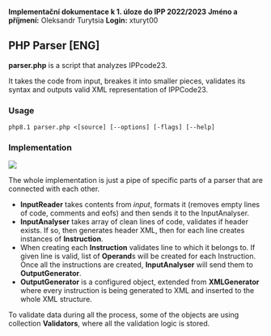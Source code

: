 **Implementační dokumentace k 1. úloze do IPP 2022/2023**
**Jméno a příjmení:** Oleksandr Turytsia
**Login:** xturyt00

## PHP Parser [ENG]
**parser.php** is a script that analyzes IPPcode23.

It takes the code from input, breakes it into smaller pieces, validates its syntax and outputs valid XML representation of IPPCode23.
### Usage
```ubuntu
php8.1 parser.php <[source] [--options] [-flags] [--help]
```

### Implementation
[![](https://mermaid.ink/img/pako:eNqFVW1r2zAQ_itC9QenTUqSJmkrRmGs3QusFLoxxjAYNVYTM1sKkpzVy_Lfd5L8Iuel_eAXnZ67e-50d9rguUgYJnieUaVuU7qQNI94xL9wpWUx16ngaDC4QehOSiE_U55kTBJkAKtCv-c0KxWThyH7Vrz1Y5ExguYiX1HJFNLC4B9WTII-ivAowqAh4O8U_jy9fdBNBfpBszShWkjVdfw6zo_iNeRr2JGlCLuPjCawR1ChICZRaJAh8bzL57QJrtFs7YKnj0LmVGtYvfs3GPimI_7z_usnxiEDQMttP1g3jdDmsSvaC8yjQ9DCwZg6pOlOzSO4H1vEbfF0zx-hTcTPEGIvqY7_pHoZM7MbBvCJTc2RCv8B_lUfBTlTii6MGKilfNELEEJrkSYR33o-dirIuhkgFAhXFAr0qZS0NM5jcFTBwxoQ63LFAGVBPUtxwXRcq4e9Vh0tqYq58PfQkxBZh5B_7JZKkBoJqawMOiR6VUBn1qcFtg49o-35g8kT9GyXcZZyFgbmDfR5CQlymTJeJMvFmsWMJyCoQU0i93DQdjnjWr2NZPlKl0dh_sm0zVKffaripc1M6NRr_TqNDrKmMoTn2LYq86fQvI4BzIGG5uUDOoiMPrEstO8DGC-GarJY9oEzWYm-m6qx4jXNiiYVx6qs3u8fMtPbKaB2MrgC4jT3HIBAyMT0Xcq1Wzal3hRZ4Ho4i32oqzJjLez5hLv1TtqCtxvGgJFaE7uFXg8Bv9I9FmkbiyJH-tBrjx7ptkOrDAT2u8KffLYvAjeECLp9uL8V88KUtJWvpDD3GDEqdxlz8i6P2vdJM_58AqEfCvHPCDKzN5R2Z-bmrWQoXpPwBoJj4R_VFvdxzqD30wRuaLCKYHzrJcQTYbhfcULl7wg7HC20-FbyOSZgmvVxsYJeZNWFjskzzRRIWZICwfvqyjefPl5R_kuIvFaEJSYb_ILJ5fB8ejm6Go4nF1eT4Xg66eMSk8nsHFYXF9Pr8fByMptNJ9s-_msNAP5qfG2e69FsNrkYjbf_Ac1j7gg?type=png)](https://mermaid.live/edit#pako:eNqFVW1r2zAQ_itC9QenTUqSJmkrRmGs3QusFLoxxjAYNVYTM1sKkpzVy_Lfd5L8Iuel_eAXnZ67e-50d9rguUgYJnieUaVuU7qQNI94xL9wpWUx16ngaDC4QehOSiE_U55kTBJkAKtCv-c0KxWThyH7Vrz1Y5ExguYiX1HJFNLC4B9WTII-ivAowqAh4O8U_jy9fdBNBfpBszShWkjVdfw6zo_iNeRr2JGlCLuPjCawR1ChICZRaJAh8bzL57QJrtFs7YKnj0LmVGtYvfs3GPimI_7z_usnxiEDQMttP1g3jdDmsSvaC8yjQ9DCwZg6pOlOzSO4H1vEbfF0zx-hTcTPEGIvqY7_pHoZM7MbBvCJTc2RCv8B_lUfBTlTii6MGKilfNELEEJrkSYR33o-dirIuhkgFAhXFAr0qZS0NM5jcFTBwxoQ63LFAGVBPUtxwXRcq4e9Vh0tqYq58PfQkxBZh5B_7JZKkBoJqawMOiR6VUBn1qcFtg49o-35g8kT9GyXcZZyFgbmDfR5CQlymTJeJMvFmsWMJyCoQU0i93DQdjnjWr2NZPlKl0dh_sm0zVKffaripc1M6NRr_TqNDrKmMoTn2LYq86fQvI4BzIGG5uUDOoiMPrEstO8DGC-GarJY9oEzWYm-m6qx4jXNiiYVx6qs3u8fMtPbKaB2MrgC4jT3HIBAyMT0Xcq1Wzal3hRZ4Ho4i32oqzJjLez5hLv1TtqCtxvGgJFaE7uFXg8Bv9I9FmkbiyJH-tBrjx7ptkOrDAT2u8KffLYvAjeECLp9uL8V88KUtJWvpDD3GDEqdxlz8i6P2vdJM_58AqEfCvHPCDKzN5R2Z-bmrWQoXpPwBoJj4R_VFvdxzqD30wRuaLCKYHzrJcQTYbhfcULl7wg7HC20-FbyOSZgmvVxsYJeZNWFjskzzRRIWZICwfvqyjefPl5R_kuIvFaEJSYb_ILJ5fB8ejm6Go4nF1eT4Xg66eMSk8nsHFYXF9Pr8fByMptNJ9s-_msNAP5qfG2e69FsNrkYjbf_Ac1j7gg)

The whole implementation is just a pipe of specific parts of a parser that are connected with each other. 
- **InputReader** takes contents from *input*, formats it (removes empty lines of code, comments and eofs) and then sends it to the InputAnalyser.
- **InputAnalyser** takes array of clean lines of code, validates if header exists. If so, then generates header XML, then for each line creates instances of **Instruction**.
- When creating each **Instruction** validates line to which it belongs to. If given line is valid, list of **Operand**s will be created for each Instruction. Once all the instructions are created, **InputAnalyser** will send them to **OutputGenerator**.
- **OutputGenerator** is a configured object, extended from **XMLGenerator** where every instruction is being generated to XML and inserted to the whole XML structure.

To validate data during all the process, some of the objects are using collection **Validators**, where all the validation logic is stored.